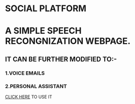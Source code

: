 # SOCIAL PLATFORM
# A SIMPLE SPEECH RECONGNIZATION WEBPAGE. 
## IT CAN BE FURTHER MODIFIED TO:-
### 1.VOICE EMAILS
### 2.PERSONAL ASSISTANT
[CLICK HERE]() TO USE IT
